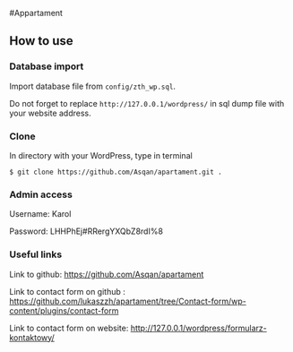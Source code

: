 
#Appartament

## How to use

### Database import

Import database file from `config/zth_wp.sql`.
>
Do not forget to replace `http://127.0.0.1/wordpress/` in sql dump file with your website address.

### Clone

In directory with your WordPress, type in terminal 

    $ git clone https://github.com/Asqan/apartament.git .

### Admin access
Username: Karol
>
Password: LHHPhEj#RRergYXQbZ8rdI%8

### Useful links
Link to github: https://github.com/Asqan/apartament 
>
Link to contact form on github : https://github.com/lukaszzh/apartament/tree/Contact-form/wp-content/plugins/contact-form
>
Link to contact form on website: http://127.0.0.1/wordpress/formularz-kontaktowy/
